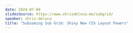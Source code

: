 ```yaml
---
date: 2024-07-04
slidesSource: https://www.chrisdeluca.me/subgrid/
speaker: chris-deluca
title: "Subsuming Sub Grid: Shiny New CSS Layout Powers"
---
```

